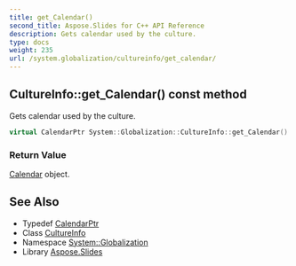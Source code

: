 ```yaml
---
title: get_Calendar()
second_title: Aspose.Slides for C++ API Reference
description: Gets calendar used by the culture.
type: docs
weight: 235
url: /system.globalization/cultureinfo/get_calendar/
---
```

## CultureInfo::get_Calendar() const method


Gets calendar used by the culture.

```cpp
virtual CalendarPtr System::Globalization::CultureInfo::get_Calendar() const
```


### Return Value

[Calendar](../../calendar/) object.

## See Also

* Typedef [CalendarPtr](../../calendarptr/)
* Class [CultureInfo](../)
* Namespace [System::Globalization](../../)
* Library [Aspose.Slides](../../../)